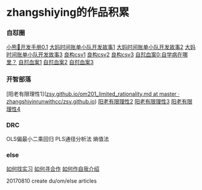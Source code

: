 # zhangshiying的作品积累

### 自怼圈

[小熊🐻开发手册0.1](https://github.com/zhangshiyinrunwithcc/zsy.github.io/blob/master/du2devhbk0.1.mdown)
[大妈时间账单小队开发故事1](https://github.com/zhangshiyinrunwithcc/zsy.github.io/blob/master/du2devissue1.mdown)
[大妈时间账单小队开发故事2](https://github.com/zhangshiyinrunwithcc/zsy.github.io/blob/master/du2devissue2.mdown)
[大妈时间账单小队开发故事3](https://github.com/zhangshiyinrunwithcc/zsy.github.io/blob/master/du2devissue3.mdown)
[良构csv1](https://github.com/zhangshiyinrunwithcc/zsy.github.io/blob/master/du2atl4dama_CleanData_note1_stdin_readlines.mdown)
[良构csv2](https://github.com/zhangshiyinrunwithcc/zsy.github.io/blob/master/du2atl4dama_CleanData_note2_goodcsv1_RCF4180.mdown)
[良构csv3](https://github.com/zhangshiyinrunwithcc/zsy.github.io/blob/master/du2atl4dama_CleanData_note2_goodcsv2_double_quote.mdown)
[自怼血案0:自学病在哪里？](https://github.com/zhangshiyinrunwithcc/zsy.github.io/blob/master/du2atl4dama_CleanData_note4_selfstudy_problem.mdown)
[自怼血案1](https://github.com/zhangshiyinrunwithcc/zsy.github.io/blob/master/du2bc_Set_up_Git_Generating_SSHkey.md)
[自怼血案2](https://github.com/zhangshiyinrunwithcc/zsy.github.io/blob/master/du2bc_file.write()utf8.md)
[自怼血案3](https://github.com/zhangshiyinrunwithcc/zsy.github.io/blob/master/du2bc_word_ST3.mdown)

### 开智部落

[阳老有限理性1]([zsy.github.io/om201_limited_rationality.md at master · zhangshiyinrunwithcc/zsy.github.io](https://github.com/zhangshiyinrunwithcc/zsy.github.io/blob/master/om201_limited_rationality.md))
[阳老有限理性2](https://github.com/zhangshiyinrunwithcc/zsy.github.io/blob/master/om22_lots_of_heart_dannet.md)
[阳老有限理性3](https://github.com/zhangshiyinrunwithcc/zsy.github.io/blob/master/om2article_rationality_yangzhiping_4.mdown)
[阳老有限理性4](https://github.com/zhangshiyinrunwithcc/zsy.github.io/blob/master/om2article_rationality_yangzhiping_5.mdown)

### DRC

OLS偏最小二乘回归
PLS通径分析法
熵值法

### else

[如何找实习](https://github.com/zhangshiyinrunwithcc/zsy.github.io/blob/master/else2intern_issue1_how2intern.mdown)
[如何寻合作](https://github.com/zhangshiyinrunwithcc/zsy.github.io/blob/master/else2intern_issue2_how2source.mdown)
[如何作自我介绍](https://github.com/zhangshiyinrunwithcc/zsy.github.io/blob/master/else2intern_issue3_how2get_cowork.mdown)

20170810 create du/om/else articles


